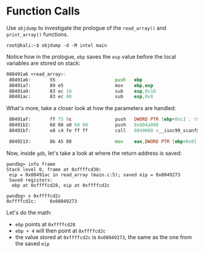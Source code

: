 # Function Calls

Use `objdump` to investigate the prologue of the `read_array()` and `print_array()` functions.

```console
root@kali:~$ objdump -d -M intel main
```

Notice how in the prologue, `ebp` saves the `esp` value before the local variables are stored on stack:

```asm
080491a6 <read_array>:
 80491a6:       55                      push   ebp
 80491a7:       89 e5                   mov    ebp,esp
 80491a9:       83 ec 18                sub    esp,0x18
 80491ac:       83 ec 08                sub    esp,0x8
```

What's more, take a closer look at how the parameters are handled:

```asm
 80491af:       ff 75 0c                push   DWORD PTR [ebp+0xc] ; the second argument of read_array()
 80491b2:       68 08 a0 04 08          push   0x804a008
 80491b7:       e8 c4 fe ff ff          call   8049080 <__isoc99_scanf@plt>

 8049213:       8b 45 08                mov    eax,DWORD PTR [ebp+0x8] ; the first argument of print_array()
```

Now, inside `gdb`, let's take a look at where the return address is saved:

```console
pwndbg> info frame
Stack level 0, frame at 0xffffcd30:
 eip = 0x80491ac in read_array (main.c:5); saved eip = 0x8049273
 Saved registers:
  ebp at 0xffffcd28, eip at 0xffffcd2c

pwndbg> x 0xffffcd2c
0xffffcd2c:     0x08049273
```

Let's do the math:

- `ebp` points at `0xffffcd28`
- `ebp + 4` will then point at `0xffffcd2c`
- the value stored at `0xffffcd2c` is `0x08049273`, the same as the one from the saved `eip`
